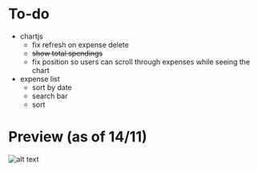 # To-do
- chartjs
    - fix refresh on expense delete
    - ~~show total spendings~~
    - fix position so users can scroll through expenses while seeing the chart
- expense list
    - sort by date
    - search bar
    - sort
    
# Preview (as of 14/11)
![alt text](https://i.imgur.com/TQ04tVc.png)

